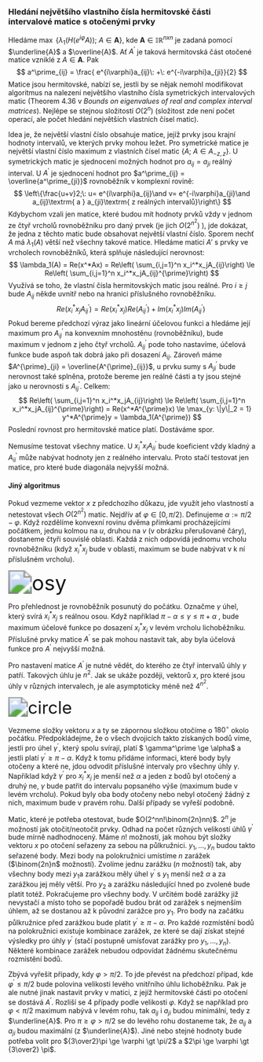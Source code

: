 

### Hledání největšího vlastního čísla hermitovské části intervalové matice s otočenými prvky

Hledáme $\max \:\{\lambda_1(H(e^{i\varphi}A));\: A \in \boldsymbol{A}\}$, kde $\boldsymbol{A} \in \mathbb{IR}^{nxn}$ je zadaná pomocí $\underline{A}$ a $\overline{A}$. Ať $A^\prime$ je taková hermitovská část otočené matice vzniklé z $A \in \boldsymbol{A}$. Pak
$$
a^\prime_{ij} = \frac{ e^{i\varphi}a_{ij}\: +\: e^{-i\varphi}a_{ji}}{2}
$$
Matice jsou hermitovské, nabízí se, jestli by se nějak nemohl modifikovat algoritmus na nalezení největšího vlastního čísla symetrických intervalových matic (Theorem 4.36 v *Bounds on eigenvalues of real and complex interval matrices*). Nejlépe se stejnou složitostí $O(2^n)$ (složitost zde není počet operací, ale počet hledání největších vlastních čísel matic). 

Idea je, že největší vlastní číslo obsahuje matice, jejíž prvky jsou krajní hodnoty intervalů, ve kterých prvky mohou ležet. Pro symetrické matice je největší vlastní číslo maximum z vlastních čísel matic $\{A;\: A \in A_{-z,z}\}$. U symetrických matic je sjednocení možných hodnot pro $a_{ij} = a_{ji}$ reálný interval. U $A^\prime$ je sjednocení hodnot pro $a^\prime_{ij} = \overline{a^\prime_{ji}}$ rovnoběžník v komplexní rovině:
$$
\left\{\frac{u+v}2;\: u= e^{i\varphi}a_{ij}\and v= e^{-i\varphi}a_{ji}\and a_{ij}\textrm{ a } a_{ji}\textrm{ z reálných intervalů}\right\}
$$
Kdybychom vzali jen matice, které budou mít hodnoty prvků vždy v jednom ze čtyř vrcholů rovnoběžníku pro daný prvek (je jich $O(2^{n^2})$ ), jde dokázat, že jedna z těchto matic bude obsahovat největší vlastní číslo. Sporem nechť $A$ má $\lambda_1(A)$ větší než všechny takové matice. Hledáme matici $A'$ s prvky ve vrcholech rovnoběžníků, která splňuje následující nerovnost:
$$
\lambda_1(A) = Re(x^*Ax) = Re\left( \sum_{i,j=1}^n x_i^*x_jA_{ij}\right) \le 
Re\left( \sum_{i,j=1}^n x_i^*x_jA_{ij}^{\prime}\right)
$$
Využívá se toho, že vlastní čísla hermitovských matic jsou reálné. Pro $i \ge j$ bude $A_{ij}$ někde uvnitř nebo na hranici příslušného rovnoběžníku.
$$
Re(x_i^*x_jA^{\prime}_{ij}) = Re(x_i^*x_j)Re(A^{\prime}_{ij}) + Im(x_i^*x_j)Im(A^{\prime}_{ij})\
$$
Pokud bereme předchozí výraz jako lineární účelovou funkci a hledáme její maximum pro $A^\prime_{ij}$ na konvexním mnohostěnu (rovnoběžníku), bude maximum v jednom z jeho čtyř vrcholů.  $A^{\prime}_{ij}$ pode toho nastavíme, účelová funkce bude aspoň tak dobrá jako při dosazení $A_{ij}$. Zároveň máme $A^{\prime}_{ji} = \overline{A^{\prime}_{ij}}$, u prvku sumy s $A^{\prime}_{ji}$ bude nerovnost také splněna, protože bereme jen reálné části a ty jsou stejné jako u nerovnosti s $A^{\prime}_{ij}$. Celkem:
$$
Re\left( \sum_{i,j=1}^n x_i^*x_jA_{ij}\right) \le 
Re\left( \sum_{i,j=1}^n x_i^*x_jA_{ij}^{\prime}\right) = Re(x^*A^{\prime}x) \le \max_{y: \|y\|_2 = 1} y^*A^{\prime}y = \lambda_1(A^{\prime})
$$
Poslední rovnost pro hermitovské matice platí. Dostáváme spor.

Nemusíme testovat všechny matice. U $x_i^*x_iA^\prime_{ii}$ bude koeficient vždy kladný a $A^\prime_{ii}$ může nabývat hodnoty jen z reálného intervalu. Proto stačí testovat jen matice, pro které bude diagonála nejvyšší možná.



#### Jiný algoritmus

Pokud vezmeme vektor $x$ z předchozího důkazu, jde využít jeho vlastností a netestovat všech $O(2^{n^2})$ matic. Nejdřív ať $\varphi \in [0, \pi/2)$. Definujeme $\alpha := \pi/2 - \varphi$. Když rozdělíme konvexní rovinu dvěma přímkami procházejícími počátkem, jednu kolmou na $u$, druhou na $v$ (v obrázku přerušované čáry), dostaneme čtyři souvislé oblasti. Každá z nich odpovídá jednomu vrcholu rovnoběžníku (když $x_i^*x_j$ bude v oblasti, maximum se bude nabývat v k ní příslušném vrcholu). 

<img src="C:\Users\michal\Desktop\osy.svg" alt="osy" style="zoom:300%;" />

Pro přehlednost je rovnoběžník posunutý do počátku. Označme $\gamma$ úhel, který svírá  $x_i^*x_j$ s reálnou osou. Když například $\pi - \alpha \le \gamma \le \pi + \alpha$ , bude maximum účelové funkce po dosazení  $x_i^*x_j$ v levém vrcholu lichoběžníku. Příslušné prvky matice $A^\prime$ se pak mohou nastavit tak, aby byla účelová funkce pro $A^\prime$ nejvyšší možná.

Pro nastavení matice $A^\prime$ je nutné vědět, do kterého ze čtyř intervalů úhly $\gamma$ patří. Takových úhlu je $n^2$. Jak se ukáže později, vektorů $x$, pro které jsou úhly v různých intervalech, je ale asymptoticky méně než $4^{n^2}$.

<img src="C:\Users\michal\Desktop\circle.svg" alt="circle" style="zoom: 250%;" />

Vezmeme složky vektoru $x$ a ty se zápornou složkou otočíme o $180^{\circ}$ okolo počátku. Předpokládejme, že o všech dvojicích takto získaných bodů víme, jestli pro úhel $\gamma^\prime$, který spolu svírají, platí $ \gamma^\prime \ge \alpha$ a jestli platí  $\gamma^\prime \ge \pi - \alpha$. Když k tomu přidáme informaci, které body byly otočeny a které ne, jdou odvodit příslušné intervaly pro všechny úhly $\gamma$. Například když $\gamma^\prime$ pro $x_i^*x_j$ je menší než $\alpha$ a jeden z bodů byl otočený a druhý ne, $\gamma$ bude patřit do intervalu popsaného výše (maximum bude v levém vrcholu). Pokud byly oba body otočeny nebo nebyl otočený žádný z nich, maximum bude v pravém rohu. Další případy se vyřeší podobně.

Matic, které je potřeba otestovat, bude $O(2^nn!\binom{2n}nn)$. $2^n$ je možností jak otočit/neotočit prvky.  Odhad na počet různých velikostí úhlů $\gamma^\prime$ bude mírně nadhodnocený. Máme $n!$ možností, jak mohou být složky vektoru $x$ po otočení seřazeny za sebou na půlkružnici. $y_1, \dots,y_n$ budou takto seřazené body. Mezi body na polokružnici umístíme $n$ zarážek ($\binom{2n}n$ možností). Zvolíme jednu zarážku ($n$ možností) tak, aby všechny body mezi $y_1$a zarážkou měly úhel $\gamma^\prime$ s  $y_1$ menší než $\alpha$ a za zarážkou jej měly větší. Pro $y_2$ a zarážku následující hned po zvolené bude platit totéž. Pokračujeme pro všechny body. V určitém bodě zarážky již nevystačí a místo toho se popořadě budou brát od zarážek s nejmenším úhlem, až se dostanou až k původní zarážce pro $y_1$. Pro body na začátku půlkružnice před zarážkou bude platit $\gamma^\prime \ge \pi - \alpha$. Pro každé rozmístění bodů na polokružnici existuje kombinace zarážek, ze které se dají získat stejné výsledky pro úhly $\gamma^\prime$ (stačí postupně umísťovat zarážky pro $y_1, \dots,y_n$). Některé kombinace zarážek nebudou odpovídat žádnému skutečnému rozmístění bodů.

Zbývá vyřešit případy, kdy $\varphi \gt \pi/2$.  To jde převést na předchozí případ, kde $\varphi^\prime \le \pi/2$ bude polovina velikosti levého vnitřního úhlu lichoběžníku. Pak je ale nutné jinak nastavit prvky v matici, z jejíž hermitovské části po otočení se dostává $A^\prime$. Rozliší se 4 případy podle velikosti $\varphi$. Když se například pro $\varphi \lt \pi/2$ maximum nabývá v levém rohu, tak $a_{ij}$ i $a_{ji}$ budou minimální, tedy z  $\underline{A}$. Pro $\pi \ge \varphi \gt \pi/2$ se do levého rohu dostaneme tak, že $a_{ij}$ a $a_{ji}$ budou maximální (z  $\underline{A}$). Jiné nebo stejné hodnoty bude potřeba volit pro ${3\over2}\pi \ge \varphi \gt \pi/2$ a $2\pi \ge \varphi \gt {3\over2} \pi$.